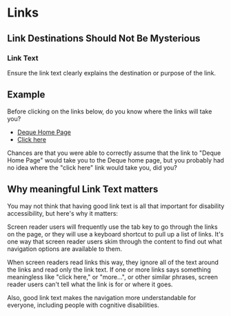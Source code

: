 # Links

## Link Destinations Should Not Be Mysterious

### Link Text
Ensure the link text clearly explains the destination or purpose of the link.

## Example 

Before clicking on the links below, do you know where the links will take you?

- [Deque Home Page](https://www.deque.com)
- [Click here](#)

Chances are that you were able to correctly assume that the link to "Deque Home Page" would take you to the Deque home page, but you probably had no idea where the "click here" link would take you, did you?

## Why meaningful Link Text matters

You may not think that having good link text is all that important for disability accessibility, but here's why it matters:

Screen reader users will frequently use the tab key to go through the links on the page, or they will use a keyboard shortcut to pull up a list of links. It's one way that screen reader users skim through the content to find out what navigation options are available to them.

When screen readers read links this way, they ignore all of the text around the links and read only the link text. If one or more links says something meaningless like "click here," or "more...", or other similar phrases, screen reader users can't tell what the link is for or where it goes.

Also, good link text makes the navigation more understandable for everyone, including people with cognitive disabilities.
